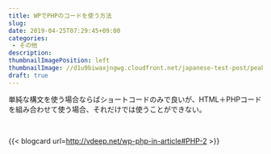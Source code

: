 ```yaml
---
title: WPでPHPのコードを使う方法
slug: 
date: 2019-04-25T07:29:45+09:00
categories: 
 - その他
description: 
thumbnailImagePosition: left
thumbnailImage: //d1u9biwaxjngwg.cloudfront.net/japanese-test-post/peak-140.jpg
draft: true
---
```


<!--more-->

単純な構文を使う場合ならばショートコードのみで良いが、HTML＋PHPコードを組み合わせて使う場合、それだけでは使うことができない。

&nbsp;

{{< blogcard url=http://vdeep.net/wp-php-in-article#PHP-2 >}}